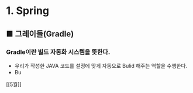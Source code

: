 # **1. Spring** 

## ■ 그레이들(Gradle)

### Gradle이란 빌드 자동화 시스템을 뜻한다.
- 우리가 작성한 JAVA 코드를 설정에 맞게 자동으로 Bulid 해주는 역할을 수행한다.
- Bu



[[5월]]

